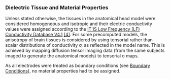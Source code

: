 ### Dielectric Tissue and Material Properties

Unless stated otherwise, the tissues in the anatomical head model were considered homogeneous and isotropic and their electric conductivity values were assigned according to the [IT'IS Low Frequency (LF) Conductivity Database V4.1](<https://itis.swiss/virtual-population/tissue-properties/database/low-frequency-conductivity/>) [[4]](/docs/background/references.md). For some precomputed models, the anisotropy of brain tissues is considered by using tensorial rather than scalar distributions of conductivity σ, as reflected in the model name. This is achieved by mapping diffusion tensor imaging data (from the same subjects imaged to generate the anatomical models) to tensorial σ maps.

As all electrodes were treated as boundary conditions (see [Boundary Conditions](docs/material_methods/boundary_cond.md)), no material properties had to be assigned. 

